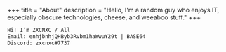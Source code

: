 +++
title = "About"
description = "Hello, I'm a random guy who enjoys IT, especially obscure technologies, cheese, and weeaboo stuff."
+++

```HTML
Hi! I’m ZXCNXC / All
Email: enhjbnhjQHByb3Rvbm1haWwuY29t | BASE64
Discord: zxcnxc#7737 
```

<!-- 
......                                                       ..  .             .   ..  ......         .                                 ....... .!PBG!:.. ....   ..               .......  :?G#P7 .:  ::75GBBB57:..... ......                             
.                                                            .. :G7...         ... ^J?.  .!7Y?7^.      .                                          ..:.                                       .::.  .     ..7G5.:.                                         
.                                                               .^B.                ?B5:..  .~?JPY?!:.                                                                                                    7P?.  .                                         
                                                                  !!.                ?P! .      .~?JY577!:..                                                                                  ...:^~!~:. ?G7  .   .                                       
                                                                   G^     .::.        7G7   ..      .:^^??JP?7~:                                               .                       .:^~?JJ5P??~:!J: .G7                                               
                                                                 . 5!:  . ~Y7?....     !5                  :^!?JJ?~^..                                               ..         ..^~7?JGG55Y7~:.  :JG^. G?.                                               
                                                                 ..5?: . ^?7 .J7~!~.    ~Y^             .      .:^~YJ!!7.       .                                    ...:^!7777JYJJYJ77^:..      :J#YG.7&!                                                
                                                                   B!  . .~? .~:!P^    ^5BG:.           .         .  .:??Y?!:   .                             ^^!7??JJ?7JJYJ!~^^:.     .         .^^PP G@!                                                
                                                               .   YP?: ~!.: . .~?7:   :Y#BB.                       .    :!Y5J7^                        ..^!7JJ!!^^::.  .                         .~#. B&~                                                
                                                                  . :?Y777~^. .!..P~    ~BJ7..                              :7YJ?7~.               ..:!!7??!^:                                    ^G~  P&~ .                                              
                                                                   .. !B5^~?^:7!7?!.  .  ~B  .                       .  .. ..   .!5?.         .   :?Y57^.                                        .!#. .^&! .                                              
                                                                   ... :PY :!~.          :G!                  ..:^7?JJP5PPJ5YY?!Y^J5?7J!?!?5?557J5GY~^. .                                        .7G:.  !P!                                               
                                                                      . .??               ^B:.           .:~JPPPP5PGJGJ5J5J5YY5J5JPJPYPYPYY5J5JPJG5GY5GPPGPPY!^:          . .                    ~G^     ?P?:                                             
                                                                         !G~ .            .:5.       .^7YGBBGPYJYYJY5YYY5JY5YY555555Y555Y555YJY55JJYYY5YYPG5#BBBB555J????7!!^...                ~Y:      ^YGJ:  :~!!!!.^:   .!~   ^~!!~: ^!!!!!!^.  .~!!~ 
                                                                       . :5B..              P!.   .~JPBG5PYJJYJYYJYYYYYYYYYYYYJYYYJ5JYYYJYYYYYYYYY5J5YYYYJJYJJYP5P#BPJ^.   .                   7P7       PY: !BPG@BGGG!BJ   ^#@.~GGG5?!:^G@GPGGG&! 7#BPY? 
                      :~   :~~!^..~7. ^~~~~~.    .^~~!.                   ~G5.              .~~?Y5P55P55J?5YP?JJY5J5JG?G?5?5YY5?PJP?P?PJ5YY5JPJG7PJPJJ?55JP?5YPJJ?YYYPP55!: .                .?Y^  . .   P?  :!^~@     GJ   .Y& ?@7^7Y!  ~#   :!@7 Y&J~!? 
           .GG. ^5B7 ^PB ~PGBBPJ:!@B !&BBBBGB?.:JBGBBP!.                  .?#               :~Y##PYYYYYYYYJ5JJYYYJYYYJYYYJ5YYJJYJYJYYYJYYYJYYJYJYJ5JJYYJY5JYYYYY5YJJYYYYYGGJ        .    .  :PY.         7GJ.   :@  . ^BY^75B&# ?&&#57^  ^&~7G#B?. J@&G5~ 
           .B@. G@@J !B:.?@: :~: J&! :@     P#~^PY .^~.                  . ^#!      .     :~BBB5YYY55YYYY5J5YYYYYJYYJJ5JJ5PYJYJJJYJYJJJYYJYYJJ5JYYYJJ5YJYYJYY5YY5YYYYY5YYYPBG7.            ^GG~         ^J7.    ^&    !B@&GJ75&.Y@! :^~^ !@GBB&B7. J#~ ^^.
            :@~G&?Y?~BB .J@P5G?: ^^  :@~^?5P5~ ~#B55Y!                     ^GB          ~PBBY55JYY555YY5Y5J5YYY5YY5JYJ5YJ#PJYYJYYYJYJYJYYJYYJJ5JJY5JYYYYYYJ55YY55YYY555YYYYYPBG5^   .    :JG?.         ^G~   .  :@    J@5.   7@ G@GY5J!^ 7#   ~77J~Y@PJ57 
            .##@!  J@@Y .Y@~..:~:    :@BBB@@J. !G7: :^^.                   :5&       .7G&#YJ5Y5YYYYYYYYYYYYYYYY5YYYJYY5JJ&PJJJJYJYJ5YYJYJYYYYYYYYY5J55YYYJJ55YYY5YYYYYYYYYYYYJ5BG?. . .^?BG^           P7.      .!    ^!:   .:! .!7:     .~        ^7~ . .
          .  !@&^  ?&G~ :#@PYYBY:    :@.  ~!PG~7@P5JGB7.                    ~&     .!P&B5?5JPJJ55YJ??Y55J?PY5J?J55Y5?B?GYBY5555JG?G?P?PJPYJ5JPJP?PJPJYJY5YP?5YGJY7JYJ??Y55Y??J5?5&G7: !BB7.         . ^G^                                                 
           .  7:   ... . ~77:.       .7..    ..:!7!. .                      7& .. ~G#GYJJY5Y5JJYYYJJJYYYJJ55YYYJJYY555Y5B5YYYYYY5Y5Y5Y5JYYYYY5Y5JYY5YYYYYYYYYY5YYYYYJJYYYYJYJJYYJ5PG#P!:  .         ..57.                           :7~                   
             .       .                              .                      :5&  .5&BYYYJYJYJ5?JYYJJYJJJYJ5JJJYJYYYYYY5Y#&5Y5YYYY5G5555YY5YYY55J555JP5Y55YYYYYJYJJJYJJJJJJJJJJJJYYJJ5P#P  .            B~                            5@Y                   
                        .      ...    .                                    ^##.!P&YJJYYJJJ5Y5JYY55YJY555YYYY5JJJY55Y?Y&P&PJYYYYJP&YY5J5JYJY5JY?5J5JB5YJY5J5J5Y5JYJYYJJYY5YYJJJYJJYY5YYY5~.....        #!.                          ~#P:                   
    .75555Y! 5Y55555Y!.?P  755555! ^?!   YP:~Y55555Y    :JP557 .         . ~@##GY5JYJY5JJJ5JPJJ5YYJJYY5YJJ5Y5JJJ55JYJB5:&P?Y5YYYB&BYPJPY5YY5JPYP?5J&PYJY5J5J5Y5YYJ5YJJJYY5PPGPPGPY5P5Y?5BJ:          .#~      .                    BB~                    
    J@G?7^: .5@?:^!7GG:5&  &Y?^.. ^P@#   G@~5@G??77?? ^5GY??7^            :5&BYJ5JJYYJYYYJ55YJ55555YY5YY5YJ5YYYYYYY5#&^.#5JJYYJYGG&JJJJJJJJJJJYJYYY&PYYYYYJYYYYY5Y555YY5YY55YPG55PPGPPPPG#B~          &7.                          5! ..                  
 .. J&J ~J?? ?@:...7#5.P#  @!?JJJ~.?@#5: 7&~5@7   .JG~&G!~!7~:. .         !&&PJ?5JYYYJY5Y5YYJ55YYY55Y5YYY5J5YJ55YJ5G#7: #5YJYYJ5P~&PJYJ5YYYYYJYJYJY#GYYYYYJYYYJ555YY55YYJY5555JYY5YJY5P55YPB5~.      .&?.                         :Y~   .                 
 .  P@&57!::.?&G#@@G~ :G#. &5J^ ...J#.#@Y~&~5@7  !&# .?77???Y#B          ~B&YYJJYJJYYJJ5GYYPYY5YYYYYY555YYY5YJY5YY##!.. BPYJYYJ5G:P#YJJYJJYYJJYJYYY&P5YJYYJY5YY55Y555YY5Y5P5Y55Y55YY55Y55YYGPGP7. . ..BB^  .                      !J^                     
    P@?     .P@Y!?JPG?7#&  @~^JYY!^B# .?@G@~5@PJP#J.  ~J^.^?GB!          7@BJYYYYYYY5Y5P55YJ5YYJJJYYJYYYYYJYJYYYYP&7 .  5YYYYYYPG.:&J555YYYY5YYY5YY#&P55YYYYJYYJ5YYYYYJYYY5Y5YYYYYJYYJ5YYJ5JP77BG7.  .5#^ .                                               
 .  P#!     .7Y.    ~J?JP  BGJY?^.:?? . ^B5:!YYY?.    !JYJ?J7     .   . :Y&5?57G7B7YJJG5??PYG?J5PYJ??5PPJJPYPJJJ5#J     ?P?5YY5Y5 :?G7GJPYY5JP?B7#P&&@5YPYP75YG?Y7Y5???Y55PG?J5??JYPYY7JJP7J?57 ~YP?: ^#7...                                              
    ...                 .  :.    ::  .   .        .                    .Y#YYYY5YYJ5J5BPJYYJYYYYJJYJYYYJJJ5YGBGPB&5      ^GPYYJ5P! ..#PYY555YY55YPGG#@@&PYY55YJYJJYYJYYYYJJJ@5YJYYJJYYJYYYJ5JJ5!   ^?Y?.J#~                                                
          .      .                .   .    .       .    .          . ..J&BJYYY5JJYYJGBYJYYYJYYJJYJJYYYYPG#@B55P#G~       GPJYJPB~ . Y&5JYYY55YY555JB&YP@#5YYYJ5YYYYYJYYYJY?&YJJYYJJYJJYJJYYJJYJ^    .7P?&Y.                                               
               ..    .~^   .:7JJ!. ..   ~.  !J~                     . J#&5?G?P75YP?GPP5JJJ5JG7Y55YJJYG##BPG55?GG!..      BJYYJBG   ..5&YYJY5J5JP?GJB@! !B@GYPJGJY7YY??JY5GJ#J55J?JY5YY7JJP?5JPB5!     :?PBJ:                                              
               P#B~  :YP  :B5Y55B?^#G  ?@^  P@J   .                  ^B&PYYYYY5#5JP@GJYYJYYJJYJYYYY5P#GYYJYYJBP~ .       GB5JJGG  . . P&PJYYYYYYYYYG@7  :Y@&B5YYYYYYJY5YJYY5PYJJJJYYYJYYJJ55P5YJ^        ?#5:                                             
               G&@G^  !P ?P^    ^7!5# ~@&G: GY   .                  ~BGYJYYJY5&5YJ#B5JJ55JYYJY5Y55YG#G5555YYG&?         .7#5JYGG   ....PGJJYJJYJJYYY&?   ^P&B#JYYYJ55YYY555PB55YY5YY55Y55GGPYYB5:         !#P^                                            
               5&5B#7 ~&7@.     YP.~&?&&:&7G5:                     ~#&5YYJYJBBJJ5G&PYYY5YJYYJYYJYJ5BGPY555JP#5^           PBYJGG      ..PGJJYJYJJJYJ#?    .7GGG5YYYYY55YYYY5@5JY5YYJY55GP5YPB5P#G!      :!JB@G!                                           
               ##^ Y@P?@P@~   ~G&J ^B@&^ ~#@!   .!~               .#GJYYJJYGB5JJY#PYJJY5JJYYJ5Y5YPGG#55J5YY@B~            ?G5YG5        !GBYJJYJJJYJ#5:     ^G&5YJJ5YJYY5J5J&P5Y55PGPGY5YB#G5YYP&#!????PBP!::?&J.                                         
               #@~  7#@B:#&BB#GJ^   ~@B   G@7 . !@Y            . .JB5JYYYGG?BYJ55#55YYYJYY5JPY5JY5B@G5JP?YGB~             .YPYG5         !PPYPJ5J5YYBP^     .^PB5J5YJYJYJPY5&#JYGGPP5YYPGPJJYY5Y5&&YJYPY!    .7PB!.                                    . .
               ^^.   .^^ .^~^^.     .^.   :^.   .^             .~BBJYY5JP5?BJYJ5#GJYYYYJYJ5JP?5JG&55#5YPJ5@~. .          . :75G5          ^YGYJ5?5JYBY^     ...B&JYYYJ?5Y5Y5#&PYJY5P##G55YJYY555YY#&Y.         .~5PP7:          .                      ^P 
                        .    . ..     .  .   .                ..^B&JYJ5BJ7GPYYYY&P5555YYY5YYYYY?B5^?#JJYJ&G:                ?55P           ^5GYJY5Y5P5~      . ?#&GYY55YJ5JYP&5YY5G#GYYYYYYYYJJYJYJ5&B:..        .:~PPP5?!!~: ..                     .?P! 
                                       .                         :&JYYBY.7&55YYP@5YYYYYYYYJYYYJ5P^ ?GJJ5GG^.                .^Y5            :YBJYJYJGB!       .5#P##55BYYYYY5&GGPGG5YYYYJJYYJJYYYYYYYGP^.            .^~?PP5YY5??~.                .!Y5^  
                                                                .P&?PG!. ?#5?G7#@PJPJY5J5JP?G7G#!  ^5P?G&!. .                 !Y             .7G?G7P5G7  ..   .7&J5BB5Y#GG?JY#B5JYYY5?J?JJJ?JY5YJ??Y5?G#?:                  ..:.~?P7^.          :7PG?:    
                           :!7^:!?!~:.                        . .G#J#G^ !P5J5JYB@YYJYJJYJYJ5Y5@7.  :?5YB5 .                   ^!              .~PJYJJ#7    .   ?&PJYPBBGB&B5Y5#P5YJYYYYYJJY5YYYYY55YYYYP@?.                    .  :YPG5?7!!!!7PGPP?:      
                           Y!^!Y?:.?5                            .&PG~. ?BY?JJYP&5JJJJJYYJJYJ&Y: .. !BY#:.                    ..                :YPJJG?  ..    7#5?JYPBBGJBGGY#GGG5YY55YYYY5YYY555Y5JJ5YJBY^.  .                     :!7?YP5??!~.         
                           J.  :: :??                            .55^.. J#?JYJY@@5JJJJJYYJJ5&G:     ^YP5  .                                       ^YJB? .     .?&5JJ5YJ5P?Y#YP#~:?BBJYYJYYYY5YYYYY5YYYYYJ5#&Y:                   . .            .     .   
                          .P~    ^Y?.   .                        .^5:  ^PBJJJJPB&5YJYJJ55YJYG^.      ~#7^^                                         ^JP7. .. .  ^#P?Y5YYY5B5@.:GJ. !BBYYY555YYYYYYYYYYY55JYYP#5.                                           
                           ^J!::!?!                            . . P^  7GPYY?5&~#G?PYY5J5?GG~.     ..~&&&&5:.                                      ~G@&Y:    . !&J5JJY?PJP?#~ ~7^  7&Y??PGY5JYP5JJ?J5??JPYYY5#P:..                         .              
                            .!7!:.  .                              P:  JBPYJYYY.!#PYYYYY5YP#.    .  .?@&@@@7:                                      G@@&@5    . 7&PJJYYYYYYJB7. ^.  !&PYY5YYGBPYYYYYYY5YYYYYYJ5##J .                         ~??~.         
                              .                                  ..Y:  JB5YJYB..:#P5YY5GGP&7        !#@&@@@5:                                      B@@&@P..    Y&PYYJY5Y?5JPY: .   7&JJYJJJJJYPGG5JJ?YJJYYJJYYJ5#J .                      .!Y..!Y^        
                                                                 .7:   YGYY7BG  .G@J5YY&B&Y .   . . !@@@&@@!.                                      G@@@@5 . .. G#&JYY5P7J7GJP:    ~PGYYG7?P5Y?7JP#BBGBY57?7YY7Y7BPP!...             .     :?  ..57~7~.    
                                                                . #:   JBY?P#7 ..!##YYB&&#^..   .. .^Y@@@@B: .                                   . J#@@G!...:. #BY5YJJYYY5?5B:   ~GBYJJ?YYYJYY5Y?JYP#@BPPJ?J55JYYJ5G!  .               :77!?7. ..  :??   .
                                                                .?@:   YBYYP#.. . P&55B##G  ..:.::::::7J?7:.                                    ....!Y?~::^.^^:#PJ?YYJYYYYY5#^  !GB5YYJJYYYYYYY55Y555Y@GBBG5JJYJY5YJPJ:                !5. .^:  ~^:7J^    
                                                                :&?.   YG?P#Y   . .PGP55#J..:^^:.:::^:::.: ..                                   ..:^~^~!!^:::7!&5YJJYYYYYPYY#:~?YYYJJYY5YYY5YYJY555YY5&&?~!7?5GPYJY?JPP?:               :??  ~. !J!:  .   
                                                               ^PP  .  7PY5B^      :P&P5GJ!:~~~:~!~~!!!~^:...                                 ...:^~~!Y5?!!~77P@5JJJYYY55BJGBYPPYY55YYYYY5YY5YY5YYY55Y?B#^   :!JPPBPYYYGJ:              ^J~:~&. .^.       
                                                              ^#&J~.   75PG5   .  . J#GP5JJ!^~^~YPPY?!~~^:.....            .   .:^^~?^  .    .. .:^^~~7!!?75!!J#5YYYYYYY5BY#P5YYYYYYYYYJYYYYYYJYYPPY!..:GY:     .^!JP5YYPP7            .:!7~~!::?^        
                                                             :YG~77JJ!::?PY~.     . Y&5J57GB7:^Y?7?7!77~:.... .           . ~7~^:?7!?JJ~.      ..^:^^!^~7~!~!^Y#P?5YJJJPJBJ&?PJY?J555?Y75YJ?YPPY?~:.^77 ^B5:        .^~!7Y5Y?:.           .   ~!^.        
                                                            ^PG:   .^7555BP       . 5#55Y555BJ~::::^~^:^:...                :7!       :5!      ...::^^^^^^^^^:5#5Y5YYY5YP#Y&5YYYYYJJYYYYYYYGB5!:.  .^7:  5!   .   .      ..:!!:            .              
                                                           !G#G7:     :7YBB7!:.     5B55YPJ5?&G?~^.:^::.: ..                 ~7 .      .Y7.    . ...:::::::^:~#@JPY5YYPJG#P&GJ5Y5Y???55PPP5?^      ..  :Y~                                                
                                                     . . .?GJ.^P#?:      !Y:!?PJY^. YBPPJPJPJ5YB&B57^.... ..                 :7?        7P7       .   :^~JPBGB&#YP55Y55Y&B#@#55JYYY55BG7~:.     .  .. ?B@G~                                               
                                                        :PB7  ..~B&7:    ^!   .!J5BPB@BYYYYYYJ5&5JYPBY?~..                    ~J!        5Y ..   .::!JG&&&&B.:&GY55YYY5G5&&JJ&G5YPPJ!..   . .  ..   ^YBP&&!                                               
                                                      .!5Y^ .    .7#BJ^  :^..    ..~?G@BJJJYJJY&7  .^7YGG7?::::.               ^?:.     JP! .:~7YPPBB#@@&#G~. @YJJYJY5GG^GG  G@G?^. .        ..  .~Y##555#?.                                              
  ..                                              . ^5G5^        . .!PB57: .         !#B?JJYJJG@!      .::^7JJGG5J??7!::::..... .?5Y!77GBJYBBP577::G#&@@&5.  .&5JJJYYG@GJB.  :7P!              ^JGBGYJYYJBP~.                                             
 ^.                                              .:JBY^              .!5BP!^         ^5&GJYYJJ##~             5@BB&#&GJJ?YYJ!~~!!:.^77^:7GG?^.   :Y#&&&BGJ   :PYYJ?YGY^5#: .   ?7: ..      ..~P&#GY5YY5YJB@?                                              
 ?J?7~^.                                  .   .~J55Y^     .          .  :7555?^.  .  ?GP#5J5JY&Y:             Y@BG##@B.......::~YP~. ^7?J!.    .7G5B&&@BY~   ^J5?5G5?^ ~P!      JJ.     .:!YGBP5YYY5Y555JY#P^                                             
  :^JPGPY7~..            ..              ..~JPB#Y^.  .                     .^YG5J:  :P5 !#5JY?&?.             ?#&###@&5.        .?PY5J~.      .?#GG&@@B7.   .?JJG5!.    ^G:.    :5Y   .?P#&G5YYYYYYYYYYYYYB@Y                                             
     .^~755PGJJ77777777!7YY.  .:!?7777?Y5PGB5?~:.      ..                     :75B#YJBY :P#G5J&~          .   .7G#B#&&@J.     .:~PY7GY.      ^Y##G&BBP~     .B5PY.      .?G.     J&J~JB#BYYJJJJJJJJJYJ?JYJ5#B!                                            
          .^~!7JYYJJJ?7^:::5^  .5G!!!~~^^^^:    .    .??!!^~!~^ .                #&G#B7  :P&7G&^              .. 7BP&#&&?. :!77?J:. .J5!.  :JGPB#G&5?^.     .J?^         .YY.    :5@#G5G7JJPY?7?Y5PJ7PYY???G@5                         .                  
                           5G^  JJ           .       .B!:J5!:!5                 5#5J#5.  :#PPPB^                 :?B&BG&&JYGJ^:       .P7^?G&BB#BBB^ ..     .     .       .B^     7&BJJYYJJJJJYYJJJJJJJJJJ?YBG^                                           
                           .GG^ :??                 :7^7:..:!J!                ~&PJJPP?^ ^&::75^                  :?P5B##5!J!          5#5P@#G@BY5^...       .          . .:B7~!5BGGGYYYYYYJYPPYYYYYYJJYYYYJG@Y                  ::?^                     
                            .J57 7#!                :!^:..^:.~!               .B&YJYYJ5P5J#7. !.           . :^. .:~?555^:!Y!        . Y55##GG#. .                    .    ^#&BGG5YYJYYYYYYYY5YY5YYYYY5YJYY5JPB~               ~G#5B!         ^^~:        
                            . 7BP7JB? . .             ~?~!!!!!~             .:G&PYJJJJJJJJG@:.              ^Y~   .~?7.  7?~.       .  5J^?B@#Y ..                      .^5##YY5YY5YJY5YJ5YY5YB#5Y5Y5YY5YJYYJ5&B:.             ^&@7G!      .!JYPB~        
                               .75YY#P. .              ::. .:.      .       .:&BYYYYYJYYY5JBB^.             P!   . ^G:   7G!          :75! ^?!J                         !#@&#&G5YYYYYYYYJYY5YYG&#P5YJ5YYJJJYJYB&P             .~#@5G~     ..~P 5?.        
                                 .^!YP5~                           .       .:P#J5J5JYYYY?5JGYP5^           J?:   . .!P .^.57          ^!P7  :J7                      .~P&&&&&@@&B5YYJ5YYJY555YB5J&PYYPYYJJJ5YJ5G#:             .#@GG~     ..~#^G~         
             !~..                     ^7~.                                 .!&PYYYYYYYY5YPB&Y5#G^ .::::.  .G^       :# .J^J~          ?~57  .~J            .:!PPPGGGGGB@&&@&&@@@@&B5Y5YYYYJYYYBJ Y&YJYJJJJJY5YJ5#G            . #&PB!      .!#5P^         
          . .YGG^                       . .                                ^##J5YYYYYY5YYP@P5G#&GPGBBB#GGY?^..     ..B  5J!.       .  5^J7  :?Y             . B&#&@@@&#@@&@@@@@@@@@&GYJ5JJYYYJGG7Y&&PJJJJJJJYYJYP@55YPPG5Y5Y!^ .G&BB~      .Y@#G^         
            .7#&~..                                                  :^^^^!B&YG7PJPJ5YYPJ@##G@@@&&@&@@@@&&#:.      :J~.^7G^           P^^^  !G:              .:B#&&&@@@@@&@@@@@@@@&&@&BB755PY?PB5P5G@#5Y77JYJ?JJB#&#PPGPPP5Y?7:.?#GB~      .P&&?.         
             .B#5^                                     ..:^~~~!JJ5G5PB#&@@&@BYJYJYJYY5Y5&&@&@@&@@@@@&&&@@#?.       ^5..?^Y^         . P~:: :?J               ..7#@&@@@@@@@@@@@@@@@&@@@@@BPYYYJGG!~^^7#5JJYJJJYYJY5&&.        ....#B#!      .#B@^          
 .  ^!?YYYY57.YB&~                     ...:^^~!!7JJYP5PGGB###BBBBBBPPGYJ?5@BJJ5JJYJJYYP#@&@@@@@&@@&&&&&&P&:      :7Y! .Y.7^          .Y^:. ~7    .            ..P&@@@@&&&@@@&&&@@@@@@@@@@@&GP5#P.    ~&B5YY5YJYYY5P@~            BB#!      .B?&:          
 .  5###PP@&#75#@GPPPGPYJ^:         :J5YJ55PBGPP55???!~!~~~^:..         !GBYJJYJJYYJJP#&&@#@PJ#@@&&@#PYG#J. .    ^5Y ..5.^:          :?~.  ~J:                 ::B@&&&&&&&@@@&#BGG#&&@@@@&@@#B&G~     !BGYYYJJYJY55P#~ .         JB#! .    :&?Y:          
  . ^J?~^7@B#&&&&@G?77J##GP~        :?!!!!!^^:                         ^P#YYJYYJJYJ?B&PJ5BPY5#&&##&GJYYY&:.       ^P?.^Y^:.          !~!:  ^YY  .             .  P@@#BBB&@&B@@@&5J5PP5BP##&@&&&&B?: .  .5BG5YY5YY5YJ&#~        ...Y7. .   .^57...         
  .     ^P&Y#G7P&&J.   :7B7G7..                                       ^P#GYJ5J5?P?5PG? ^PP?5G@GGY55Y5J5P5.         ~&:?77:          .P:!^  ^YP                 ..!B@B5YJGP5JPBB#&PYYJ5YPJ55PPPB@G!~     .5@BYY5JPY5?P&P~         .         .              
        ^5@&:  :BBB7    .P&@Y:                                    . . 5@GY5JJYYYYYB&7  !#JYYYYJYYYYYJY5#:..        ~&.5:J:           B^?^  !P7                    7#@GJYYJYYJJY5YYYYYYYJY55Y5YP@P        .~P#PYYYYYYYG&P~                                 
        .!G7  . JPB?  .7P&&B:..                                    ..^GBYYY5YYYYY#&?: ^5#YYYY55YY5YY5YYP          ~G? 5.Y:           G:?~  ~PY                   . Y@BYYY5YY55YJYYYYYYYJYYJYYJ5#5        . :?GPYYJYYY?5&J                                 
         ..  . . 5B7 .:7P#B^..                                      :BG5J?J?G?5?PB?:. 7&G5J5?PJYJYYYY?5?..      .!Y! .J Y:           5:J~  !G?                   . !B#5J5JP?PJYJ5YJJJ5JP?YJPYJJGG.       .   ~PBPYYJJJYGG7                                
               ..:Y7..  ....                                       :G#YJYJJJ5JYG&^   :Y#YPYPJPJYJYYYYYG .        7P. .7.?:          ^J.!^  :JG!  ..                 7BGJ5YPJPYYJ55JJYYJPJYJYYJ?PB!     .      .!GG5?JJYYGB7                               
               .                                               . . P&GYJYYJJYJP#?.   7#GJJYJJJJYJJYJJ5G          !G:..~^^.          ~!.7^   ~#?  ..                  ?@5JYJYJYYYYJJYYYYYJYYYYYJPG!              :YBGJ5JYJP#7 .                            
                                                                . 7BP?JJJ5JYJ#Y^  .  J#YYJYJYJYJJJYYYBB          !5.  ^!.           !~.~:  ^Y?                       ~G#5YJ5JYJ5JY5YYJ5?5YJJ5YY5G5   .          . ~JG5JYYYGP^.                            
                                                               . ~&YYYYYYJ?YBG...  .^PB?YJJJJJJYYJJJYGP          :~ . :^.           7^...  7P .          .^:          .?&#PBYJJ5YJYYYYYJYJYYJYYJGP               .  !5PYJYJYG^.                           
                                                             . .!#JYJY55JJP#Y       YGYYJYJYJYJYJYYJP#Y                             J7:    7P .          :!?!. .      . ~&&GBB5YYYYYJYYYYY5YY5YJPG .              .  :JPPYY5GB^..                         
-->